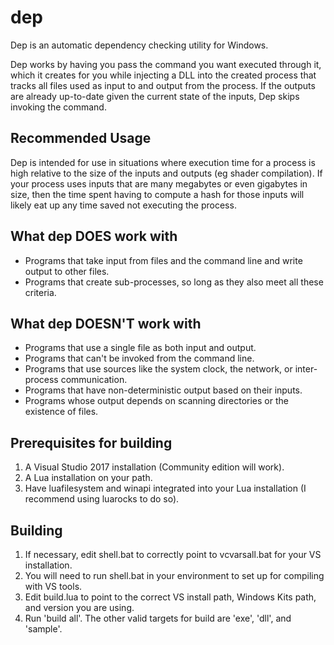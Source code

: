 # dep
Dep is an automatic dependency checking utility for Windows. 

Dep works by having you pass the command you want executed through it, which it creates for you while injecting a DLL into the created process that tracks all files used as input to and output from the process. If the outputs are already up-to-date given the current state of the inputs, Dep skips invoking the command. 

## Recommended Usage
Dep is intended for use in situations where execution time for a process is high relative to the size of the inputs and outputs (eg shader compilation). If your process uses inputs that are many megabytes or even gigabytes in size, then the time spent having to compute a hash for those inputs will likely eat up any time saved not executing the process. 

## What dep DOES work with
* Programs that take input from files and the command line and write output to other files. 
* Programs that create sub-processes, so long as they also meet all these criteria. 

## What dep DOESN'T work with
* Programs that use a single file as both input and output. 
* Programs that can't be invoked from the command line.
* Programs that use sources like the system clock, the network, or inter-process communication.
* Programs that have non-deterministic output based on their inputs. 
* Programs whose output depends on scanning directories or the existence of files. 

## Prerequisites for building
1. A Visual Studio 2017 installation (Community edition will work).
2. A Lua installation on your path.
3. Have luafilesystem and winapi integrated into your Lua installation (I recommend using luarocks to do so).

## Building
1. If necessary, edit shell.bat to correctly point to vcvarsall.bat for your VS installation.
2. You will need to run shell.bat in your environment to set up for compiling with VS tools.
3. Edit build.lua to point to the correct VS install path, Windows Kits path, and version you are using.
4. Run 'build all'. The other valid targets for build are 'exe', 'dll', and 'sample'.
